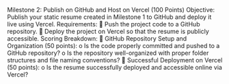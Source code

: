 Milestone 2: Publish on GitHub and Host on Vercel (100 Points)
Objective:
Publish your static resume created in Milestone 1 to GitHub and deploy it live using Vercel.
Requirements:
 Push the project code to a GitHub repository.
 Deploy the project on Vercel so that the resume is publicly accessible.
Scoring Breakdown:
 GitHub Repository Setup and Organization (50 points):
o Is the code properly committed and pushed to a GitHub repository?
o Is the repository well-organized with proper folder structures and file naming
conventions?
 Successful Deployment on Vercel (50 points):
o Is the resume successfully deployed and accessible online via Vercel? 
